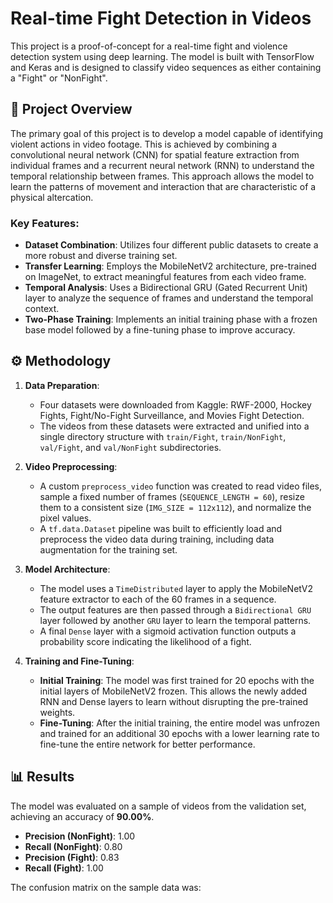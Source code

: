 # Real-time Fight Detection in Videos

This project is a proof-of-concept for a real-time fight and violence detection system using deep learning. The model is built with TensorFlow and Keras and is designed to classify video sequences as either containing a "Fight" or "NonFight".

## 📜 Project Overview

The primary goal of this project is to develop a model capable of identifying violent actions in video footage. This is achieved by combining a convolutional neural network (CNN) for spatial feature extraction from individual frames and a recurrent neural network (RNN) to understand the temporal relationship between frames. This approach allows the model to learn the patterns of movement and interaction that are characteristic of a physical altercation.

### Key Features:

* **Dataset Combination**: Utilizes four different public datasets to create a more robust and diverse training set.
* **Transfer Learning**: Employs the MobileNetV2 architecture, pre-trained on ImageNet, to extract meaningful features from each video frame.
* **Temporal Analysis**: Uses a Bidirectional GRU (Gated Recurrent Unit) layer to analyze the sequence of frames and understand the temporal context.
* **Two-Phase Training**: Implements an initial training phase with a frozen base model followed by a fine-tuning phase to improve accuracy.

## ⚙️ Methodology

1.  **Data Preparation**:
    * Four datasets were downloaded from Kaggle: RWF-2000, Hockey Fights, Fight/No-Fight Surveillance, and Movies Fight Detection.
    * The videos from these datasets were extracted and unified into a single directory structure with `train/Fight`, `train/NonFight`, `val/Fight`, and `val/NonFight` subdirectories.

2.  **Video Preprocessing**:
    * A custom `preprocess_video` function was created to read video files, sample a fixed number of frames (`SEQUENCE_LENGTH = 60`), resize them to a consistent size (`IMG_SIZE = 112x112`), and normalize the pixel values.
    * A `tf.data.Dataset` pipeline was built to efficiently load and preprocess the video data during training, including data augmentation for the training set.

3.  **Model Architecture**:
    * The model uses a `TimeDistributed` layer to apply the MobileNetV2 feature extractor to each of the 60 frames in a sequence.
    * The output features are then passed through a `Bidirectional GRU` layer followed by another `GRU` layer to learn the temporal patterns.
    * A final `Dense` layer with a sigmoid activation function outputs a probability score indicating the likelihood of a fight.

4.  **Training and Fine-Tuning**:
    * **Initial Training**: The model was first trained for 20 epochs with the initial layers of MobileNetV2 frozen. This allows the newly added RNN and Dense layers to learn without disrupting the pre-trained weights.
    * **Fine-Tuning**: After the initial training, the entire model was unfrozen and trained for an additional 30 epochs with a lower learning rate to fine-tune the entire network for better performance.

## 📊 Results

The model was evaluated on a sample of videos from the validation set, achieving an accuracy of **90.00%**.

* **Precision (NonFight)**: 1.00
* **Recall (NonFight)**: 0.80
* **Precision (Fight)**: 0.83
* **Recall (Fight)**: 1.00

The confusion matrix on the sample data was: